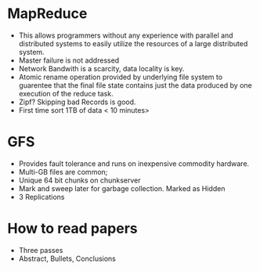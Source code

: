 


# MapReduce 
- This allows programmers without any experience with parallel and distributed systems to easily utilize the resources of a large distributed system.
- Master failure is not addressed
- Network Bandwith is a scarcity, data locality is key.
- Atomic rename operation provided by underlying file system to guarentee that the final file state contains just the data produced by one execution of the reduce task. 
- Zipf? Skipping bad Records is good. 
- First time sort 1TB of data < 10 minutes>


# GFS
- Provides fault tolerance and runs on inexpensive commodity hardware. 
- Multi-GB files are common;
- Unique 64 bit chunks on chunkserver
- Mark and sweep later for garbage collection. Marked as Hidden
- 3 Replications

# How to read papers 
- Three passes 
- Abstract, Bullets, Conclusions